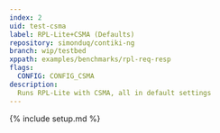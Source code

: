 ```yaml
---
index: 2
uid: test-csma
label: RPL-Lite+CSMA (Defaults)
repository: simonduq/contiki-ng
branch: wip/testbed
xppath: examples/benchmarks/rpl-req-resp
flags:
  CONFIG: CONFIG_CSMA
description:
  Runs RPL-Lite with CSMA, all in default settings
---
```


{% include setup.md %}

